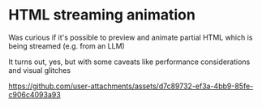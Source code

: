 # HTML streaming animation

Was curious if it's possible to preview and animate partial HTML which is being streamed (e.g. from an LLM)

It turns out, yes, but with some caveats like performance considerations and visual glitches

https://github.com/user-attachments/assets/d7c89732-ef3a-4bb9-85fe-c906c4093a93
